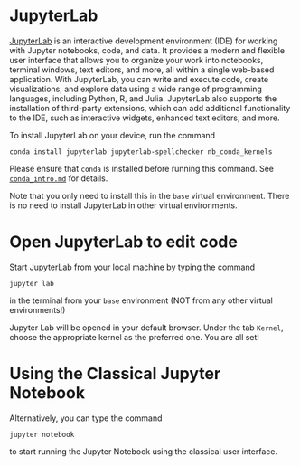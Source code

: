# JupyterLab

[JupyterLab](https://jupyter.org/) is an interactive development environment (IDE) for working with Jupyter notebooks, code, and data. It provides a modern and flexible user interface that allows you to organize your work into notebooks, terminal windows, text editors, and more, all within a single web-based application. With JupyterLab, you can write and execute code, create visualizations, and explore data using a wide range of programming languages, including Python, R, and Julia. JupyterLab also supports the installation of third-party extensions, which can add additional functionality to the IDE, such as interactive widgets, enhanced text editors, and more. 

To install JupyterLab on your device, run the command
```
conda install jupyterlab jupyterlab-spellchecker nb_conda_kernels
```

Please ensure that `conda` is installed before running this command. See [`conda_intro.md`](conda_intro.md) for details. 

Note that you only need to install this in the `base` virtual environment. There is no need to install JupyterLab in other virtual environments. 

# Open JupyterLab to edit code

Start JupyterLab from your local machine by typing the command
```
jupyter lab
```
in the terminal from your `base` environment (NOT from any other virtual environments!)

Jupyter Lab will be opened in your default browser. Under the tab `Kernel`, choose the appropriate kernel as the preferred one. You are all set! 

# Using the Classical Jupyter Notebook

Alternatively, you can type the command 
```
jupyter notebook
```
to start running the Jupyter Notebook using the classical user interface. 
